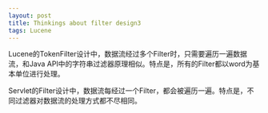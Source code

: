 ```yaml
---
layout: post
title: Thinkings about filter design3
tags: Lucene
---
```


Lucene的TokenFilter设计中，数据流经过多个Filter时，只需要遍历一遍数据流，和Java API中的字符串过滤器原理相似。特点是，所有的Filter都以word为基本单位进行处理。

Servlet的Filter设计中，数据流每经过一个Filter，都会被遍历一遍。特点是，不同过滤器对数据流的处理方式都不尽相同。